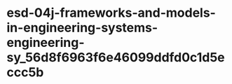 # esd-04j-frameworks-and-models-in-engineering-systems-engineering-sy_56d8f6963f6e46099ddfd0c1d5eccc5b